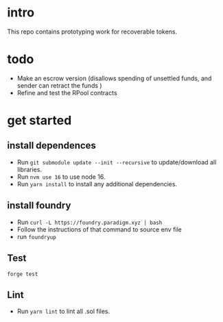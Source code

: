 # intro

This repo contains prototyping work for recoverable tokens.

# todo

- Make an escrow version (disallows spending of unsettled funds, and sender can retract the funds )
- Refine and test the RPool contracts

# get started

## install dependences

- Run `git submodule update --init --recursive` to update/download all libraries.
- Run `nvm use 16` to use node 16.
- Run `yarn install` to install any additional dependencies.

## install foundry

- Run `curl -L https://foundry.paradigm.xyz | bash`
- Follow the instructions of that command to source env file
- run `foundryup`

## Test

`forge test`

## Lint

- Run `yarn lint` to lint all .sol files.
